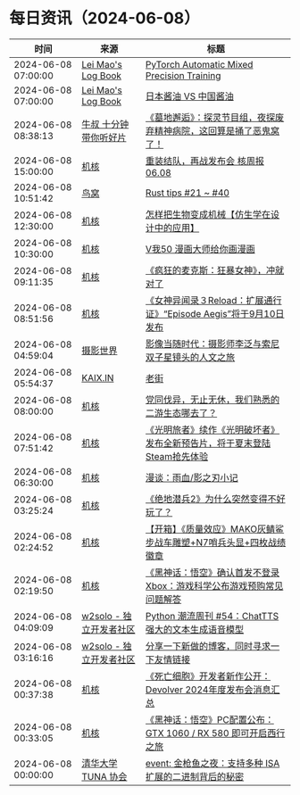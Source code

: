 ﻿# 每日资讯（2024-06-08）

|时间|来源|标题|
|---|---|---|
|2024-06-08 07:00:00|[Lei Mao's Log Book](https://leimao.github.io/atom.xml)|[PyTorch Automatic Mixed Precision Training](https://leimao.github.io/blog/PyTorch-Automatic-Mixed-Precision-Training/)|
|2024-06-08 07:00:00|[Lei Mao's Log Book](https://leimao.github.io/atom.xml)|[日本酱油 VS 中国酱油](https://leimao.github.io/essay/%E6%97%A5%E6%9C%AC%E9%85%B1%E6%B2%B9-VS-%E4%B8%AD%E5%9B%BD%E9%85%B1%E6%B2%B9/)|
|2024-06-08 08:38:13|[牛叔 十分钟带你听好片](https://getpodcast.xyz/data/ximalaya/11534451.xml)|[《墓地邂逅》：探灵节目组，夜探废弃精神病院，这回算是捅了恶鬼窝了！](https://www.ximalaya.com/sound/733699245)|
|2024-06-08 15:00:00|[机核](https://www.gcores.com/rss)|[重装结队，再战发布会 核周报06.08](https://www.gcores.com/radios/182813)|
|2024-06-08 10:51:42|[鸟窝](https://colobu.com/atom.xml)|[Rust tips #21 ~ #40](https://colobu.com/2024/06/08/rust-tips-21-40/)|
|2024-06-08 12:30:00|[机核](https://www.gcores.com/rss)|[怎样把生物变成机械【仿生学在设计中的应用】](https://www.gcores.com/videos/183096)|
|2024-06-08 10:30:00|[机核](https://www.gcores.com/rss)|[V我50 漫画大师给你画漫画](https://www.gcores.com/videos/183092)|
|2024-06-08 09:11:35|[机核](https://www.gcores.com/rss)|[《疯狂的麦克斯：狂暴女神》，冲就对了](https://www.gcores.com/videos/183115)|
|2024-06-08 08:51:56|[机核](https://www.gcores.com/rss)|[《女神异闻录３Reload：扩展通行证》“Episode Aegis”将于9月10日发布](https://www.gcores.com/articles/183114)|
|2024-06-08 04:59:04|[摄影世界](https://feedx.net/rss/photoworld.xml)|[影像当随时代：摄影师李泛与索尼双子星镜头的人文之旅](https://www.photoworld.com.cn/post/177025)|
|2024-06-08 05:54:37|[KAIX.IN](https://kaix.in/feed/)|[老街](https://kaix.in/2024/0608-street/)|
|2024-06-08 08:00:00|[机核](https://www.gcores.com/rss)|[党同伐异，无止无休，我们熟悉的二游生态哪去了？](https://www.gcores.com/videos/183089)|
|2024-06-08 07:51:42|[机核](https://www.gcores.com/rss)|[《光明旅者》续作《光明破坏者》发布全新预告片，将于夏末登陆Steam抢先体验](https://www.gcores.com/articles/183113)|
|2024-06-08 06:30:00|[机核](https://www.gcores.com/rss)|[漫谈：雨血/影之刃小记](https://www.gcores.com/articles/183104)|
|2024-06-08 03:25:24|[机核](https://www.gcores.com/rss)|[《绝地潜兵2》为什么突然变得不好玩了？](https://www.gcores.com/articles/183097)|
|2024-06-08 02:24:52|[机核](https://www.gcores.com/rss)|[【开箱】《质量效应》MAKO灰鲭鲨步战车雕塑+N7哨兵头显+四枚战绩徽章](https://www.gcores.com/videos/183105)|
|2024-06-08 02:19:50|[机核](https://www.gcores.com/rss)|[《黑神话：悟空》确认首发不登录Xbox：游戏科学公布游戏预购常见问题解答](https://www.gcores.com/articles/183111)|
|2024-06-08 04:09:09|[w2solo - 独立开发者社区](https://w2solo.com/topics/feed)|[Python 潮流周刊 #54：ChatTTS 强大的文本生成语音模型](https://w2solo.com/topics/4682)|
|2024-06-08 03:16:16|[w2solo - 独立开发者社区](https://w2solo.com/topics/feed)|[分享一下新做的博客，同时寻求一下友情链接](https://w2solo.com/topics/4681)|
|2024-06-08 00:37:38|[机核](https://www.gcores.com/rss)|[《死亡细胞》开发者新作公开：Devolver 2024年度发布会消息汇总](https://www.gcores.com/articles/183108)|
|2024-06-08 00:33:05|[机核](https://www.gcores.com/rss)|[《黑神话：悟空》PC配置公布：GTX 1060 / RX 580 即可开启西行之旅](https://www.gcores.com/articles/183110)|
|2024-06-08 00:00:00|[清华大学 TUNA 协会](https://tuna.moe/feed.xml)|[event: 金枪鱼之夜：支持多种 ISA 扩展的二进制背后的秘密](https://tuna.moe/event/2024/multi-isa-binary/)|
